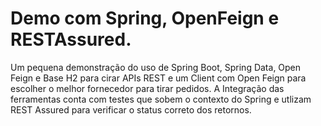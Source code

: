 # Demo com Spring, OpenFeign e RESTAssured.

 Um pequena demonstração do uso de Spring Boot, Spring Data, Open Feign e Base H2 para cirar APIs REST 
e um Client com Open Feign para escolher o melhor fornecedor para tirar pedidos.
 A Integração das ferramentas conta com testes que sobem o contexto do Spring e utlizam REST Assured 
 para verificar o status correto dos retornos.
